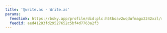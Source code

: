 ```yaml
---
title: '@write.as - Write.as'
params:
  feedlink: https://bsky.app/profile/did:plc:h5tboav2wqdufmagx2242xzl/rss
  feedid: aed41283fd29527652c5bf4d7763a2f3
---
```

